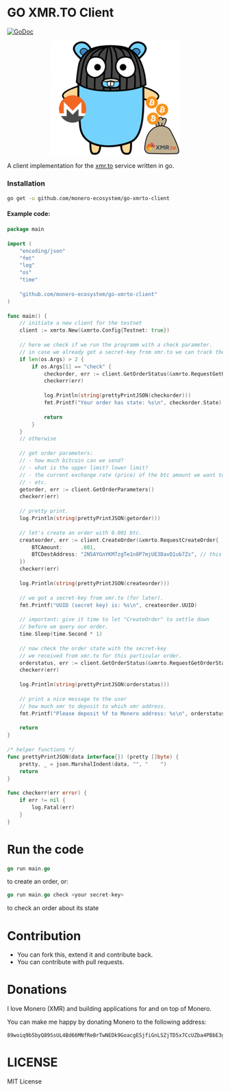 GO XMR.TO Client
================

[![GoDoc](https://godoc.org/github.com/monero-ecosystem/go-xmrto-client?status.svg)](https://godoc.org/github.com/monero-ecosystem/go-xmrto-client)


<p align="center">
<img src="https://github.com/monero-ecosystem/go-xmrto-client/raw/master/media/img/icon.png" alt="Logo" width="300" />
</p>

A client implementation for the [xmr.to](https://xmr.to) service written in go.

### Installation

```sh
go get -u github.com/monero-ecosystem/go-xmrto-client
```

#### Example code:

```Go
package main

import (
	"encoding/json"
	"fmt"
	"log"
	"os"
	"time"

	"github.com/monero-ecosystem/go-xmrto-client"
)

func main() {
	// initiate a new client for the testnet
	client := xmrto.New(&xmrto.Config{Testnet: true})

	// here we check if we run the programm with a check parameter.
	// in case we already got a secret-key from xmr.to we can track the order.
	if len(os.Args) > 2 {
		if os.Args[1] == "check" {
			checkorder, err := client.GetOrderStatus(&xmrto.RequestGetOrderStatus{UUID: os.Args[2]})
			checkerr(err)

			log.Println(string(prettyPrintJSON(checkorder)))
			fmt.Printf("Your order has state: %s\n", checkorder.State)

			return
		}
	}
	// otherwise

	// get order parameters:
	// - how much bitcoin can we send?
	// - what is the upper limit? lower limit?
	// - the current exchange rate (price) of the btc amount we want to send
	// - etc.
	getorder, err := client.GetOrderParameters()
	checkerr(err)

	// pretty print.
	log.Println(string(prettyPrintJSON(getorder)))

	// let's create an order with 0.001 btc.
	createorder, err := client.CreateOrder(&xmrto.RequestCreateOrder{
		BTCAmount:      .001,
		BTCDestAddress: "2N5AYGnYKM7zgTe1n8P7mjUE3DavD1ub7Zs", // this is the testnet btc address of xmr.to itself.
	})
	checkerr(err)

	log.Println(string(prettyPrintJSON(createorder)))

	// we got a secret-key from xmr.to (for later).
	fmt.Printf("UUID (secret key) is: %s\n", createorder.UUID)

	// important: give it time to let "CreateOrder" to settle down
	// before we query our order.
	time.Sleep(time.Second * 1)

	// now check the order state with the secret-key
	// we received from xmr.to for this particular order.
	orderstatus, err := client.GetOrderStatus(&xmrto.RequestGetOrderStatus{UUID: createorder.UUID})
	checkerr(err)

	log.Println(string(prettyPrintJSON(orderstatus)))

	// print a nice message to the user
	// how much xmr to deposit to which xmr address.
	fmt.Printf("Please deposit %f to Monero address: %s\n", orderstatus.XMRAmountTotal, orderstatus.XMRReceivingSubAddress)

	return
}

/* helper functions */
func prettyPrintJSON(data interface{}) (pretty []byte) {
	pretty, _ = json.MarshalIndent(data, "", "    ")
	return
}

func checkerr(err error) {
	if err != nil {
		log.Fatal(err)
	}
}
```

# Run the code
```Go
go run main.go
```
to create an order, or:
```Go
go run main.go check <your secret-key>
```
to check an order about its state

# Contribution
* You can fork this, extend it and contribute back.
* You can contribute with pull requests.

# Donations
I love Monero (XMR) and building applications for and on top of Monero.

You can make me happy by donating Monero to the following address:

```
89woiq9b5byQ89SsUL4Bd66MNfReBrTwNEDk9GoacgESjfiGnLSZjTD5x7CcUZba4PBbE3gUJRQyLWD4Akz8554DR4Lcyoj
```

# LICENSE
MIT License
